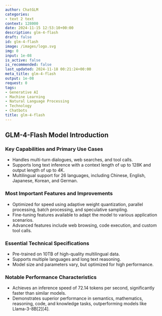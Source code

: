 ```yaml
---
author: ChatGLM
categories:
- text 2 text
context: 128000
date: 2024-11-15 12:53:10+00:00
description: glm-4-flash
draft: false
id: glm-4-flash
image: /images/logo.svg
img: 0
input: 1e-08
is_active: false
is_recommended: false
last_updated: 2024-11-18 00:21:24+00:00
meta_title: glm-4-flash
output: 1e-08
request: 0
tags:
- Generative AI
- Machine Learning
- Natural Language Processing
- Technology
- Chatbots
title: glm-4-flash
---
```




## GLM-4-Flash Model Introduction

### Key Capabilities and Primary Use Cases
- Handles multi-turn dialogues, web searches, and tool calls.
- Supports long text inference with a context length of up to 128K and output length of up to 4K.
- Multilingual support for 26 languages, including Chinese, English, Japanese, Korean, and German.

### Most Important Features and Improvements
- Optimized for speed using adaptive weight quantization, parallel processing, batch processing, and speculative sampling.
- Fine-tuning features available to adapt the model to various application scenarios.
- Advanced features include web browsing, code execution, and custom tool calls.

### Essential Technical Specifications
- Pre-trained on 10TB of high-quality multilingual data.
- Supports multiple languages and long text reasoning.
- Model size and parameters vary, but optimized for high performance.

### Notable Performance Characteristics
- Achieves an inference speed of 72.14 tokens per second, significantly faster than similar models.
- Demonstrates superior performance in semantics, mathematics, reasoning, code, and knowledge tasks, outperforming models like Llama-3-8B[2][4].

